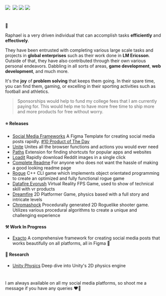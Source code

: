 [<img src="https://user-images.githubusercontent.com/52125687/178482941-d4c19393-79c6-4ef6-a1e0-963a4180688d.png"  >](https://twitter.com/raf_underscore)&nbsp;
[<img src="https://user-images.githubusercontent.com/52125687/178482934-d1822af3-aeba-4403-b179-68c737951854.png"  >](https://www.instagram.com/rafunderscore/)
[<img src="https://user-images.githubusercontent.com/52125687/178482936-e477e381-938e-4a45-8cd1-7022f5596817.png"  >](https://linktr.ee/raf_underscore)
[<img src="https://user-images.githubusercontent.com/52125687/178482938-319c8126-e0e2-4abc-a6a4-efafb0b1b0f7.png"  >](https://rafunderscore.vercel.app/)
#

🤙

Raphael is a very driven individual that can accomplish tasks **efficiently** and **effectively**.

They have been entrusted with completing various large scale tasks and projects in **global enterprises** such as their work done in **LM Ericsson**.
Outside of that, they have also contributed through their own various personal endeavors.
Dabbling in all sorts of areas, **game development**, **web development**, and much more.

It's the **joy** of **problem solving** that keeps them going. In their spare time, you can find them, gaming, or excelling in their sporting activities such as football and athletics.


> Sponsorships would help to fund my college fees that I am currently paying for. This would help me to have more free time to ship more and more products for free without worry. 


#### ⭐ Releases
 
- [Social Media Frameworks](https://www.producthunt.com/posts/social-media-framework-for-figma?utm_source=badge-featured&utm_medium=badge&utm_souce=badge-social-media-framework-for-figma) A Figma Template for creating social media posts rapidly. [ #10 Product of The Day](https://www.producthunt.com/posts/social-media-framework-for-figma?utm_source=badge-featured&utm_medium=badge&utm_souce=badge-social-media-framework-for-figma)
- [Unite](https://github.com/raf-underscore/unite) Unites all the browser functions and actions you would ever need
- [Paths](https://github.com/raf-underscore/paths) Extension for finding shortcuts for popular apps and websites
- [Loadit](https://github.com/raf-underscore/loadit) Rapidly download Reddit images in a single click
- [Complete Readme](https://twitter.com/raf_underscore) For anyone who does not want the hassle of making a good looking readme page
- [Rogue](https://github.com/raf-underscore/rogue) C++ CLI game which implements object orientated programming to create an optimized and fully functional rogue game
- [Datafire Evorush](https://github.com/raf-underscore/datafire-evorush) Virtual Reality FPS Game, used to show of technical skill with vr products
- [Dreamfire](https://github.com/raf-underscore/dreamfire) 2D Platformer Game, physics based with a full story and intricate levels
- [Chromashock](https://github.com/raf-underscore/chromashock) Procedurally generated 2D Roguelike shooter game. Utilizes various procedural algorithms to create a unique and challenging experience

#### ⚒️ Work In Progress

- [Exacto](https://github.com/raf-underscore/exacto) A comprehensive framework for creating social media posts that works beautifully on all platforms, all in Figma 📸

#### 🤔 Research

- [Unity Physics](https://github.com/raf-underscore/unity-physics-research) Deep dive into Unity's 2D physics engine

#
I am always available on all my social media platforms, so shoot me a message if you have any queries ❤️‍🔥
